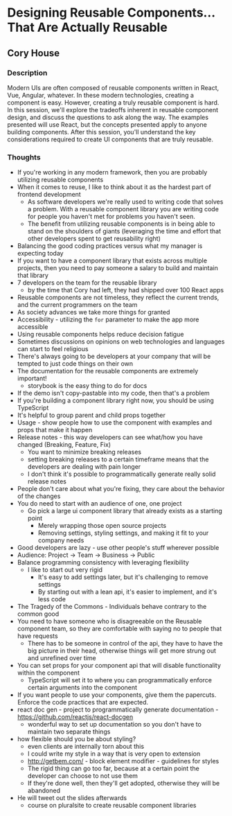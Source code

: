 # Designing Reusable Components…That Are Actually Reusable

## Cory House

### Description

Modern UIs are often composed of reusable components written in React, Vue, Angular, whatever. In these modern technologies, creating a component is easy. However, creating a truly reusable component is hard. In this session, we'll explore the tradeoffs inherent in reusable component design, and discuss the questions to ask along the way. The examples presented will use React, but the concepts presented apply to anyone building components. After this session, you'll understand the key considerations required to create UI components that are truly reusable.

### Thoughts

- If you're working in any modern framework, then you are probably utilizing reusable components
- When it comes to reuse, I like to think about it as the hardest part of frontend development
  - As software developers we're really used to writing code that solves a problem. With a reusable component library you are writing code for people you haven't met for problems you haven't seen.
  - The benefit from utilizing reusable components is in being able to stand on the shoulders of giants (leveraging the time and effort that other developers spent to get reusability right)
- Balancing the good coding practices versus what my manager is expecting today
- If you want to have a component library that exists across multiple projects, then you need to pay someone a salary to build and maintain that library
- 7 developers on the team for the reusable library
  - by the time that Cory had left, they had shipped over 100 React apps
- Reusable components are not timeless, they reflect the current trends, and the current programmers on the team
- As society advances we take more things for granted
- Accessibility - utilizing the `for` parameter to make the app more accessible
- Using reusable components helps reduce decision fatigue
- Sometimes discussions on opinions on web technologies and languages can start to feel religious
- There's always going to be developers at your company that will be tempted to just code things on their own
- The documentation for the reusable components are extremely important!
  - storybook is the easy thing to do for docs
- If the demo isn't copy-pastable into my code, then that's a problem
- If you're building a component library right now, you should be using TypeScript
- It's helpful to group parent and child props together
- Usage - show people how to use the component with examples and props that make it happen
- Release notes - this way developers can see what/how you have changed (Breaking, Feature, Fix)
  - You want to minimize breaking releases
  - setting breaking releases to a certain timeframe means that the developers are dealing with pain longer
  - I don't think it's possible to programmatically generate really solid release notes
- People don't care about what you're fixing, they care about the behavior of the changes
- You do need to start with an audience of one, one project
  - Go pick a large ui component library that already exists as a starting point
    - Merely wrapping those open source projects
    - Removing settings, styling settings, and making it fit to your company needs
- Good developers are lazy - use other people's stuff wherever possible
- Audience: Project -> Team -> Business -> Public
- Balance programming consistency with leveraging flexibility
  - I like to start out very rigid
    - It's easy to add settings later, but it's challenging to remove settings
    - By starting out with a lean api, it's easier to implement, and it's less code
- The Tragedy of the Commons - Individuals behave contrary to the common good
- You need to have someone who is disagreeable on the Reusable component team, so they are comfortable with saying no to people that have requests
  - There has to be someone in control of the api, they have to have the big picture in their head, otherwise things will get more strung out and unrefined over time
- You can set props for your component api that will disable functionality within the component
  - TypeScript will set it to where you can programmatically enforce certain arguments into the component
- If you want people to use your components, give them the papercuts. Enforce the code practices that are expected.
- react doc gen - project to programmatically generate documentation - https://github.com/reactjs/react-docgen
  - wonderful way to set up documentation so you don't have to maintain two separate things
- how flexible should you be about styling?
  - even clients are internally torn about this
  - I could write my style in a way that is very open to extension
  - http://getbem.com/ - block element modifier - guidelines for styles
  - The rigid thing can go too far, because at a certain point the developer can choose to not use them
  - If they're done well, then they'll get adopted, otherwise they will be abandoned
- He will tweet out the slides afterwards
  - course on pluralsite to create reusable component libraries
